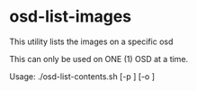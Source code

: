 # osd-list-images
This utility lists the images on a specific osd

This can only be used on ONE (1) OSD at a time.

Usage: ./osd-list-contents.sh [-p <pool name>] [-o <osd id number>]
